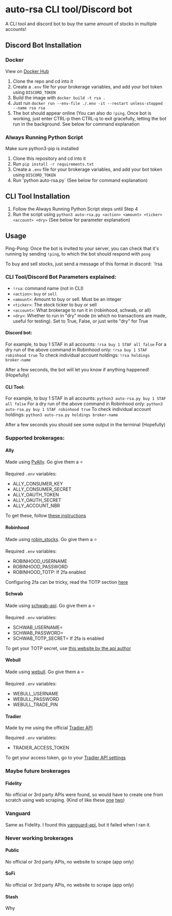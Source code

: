 # auto-rsa CLI tool/Discord bot
A CLI tool and discord bot to buy the same amount of stocks in multiple accounts!

## Discord Bot Installation
### Docker
View on [Docker Hub](https://hub.docker.com/repository/docker/nelsondane/auto-rsa)
1. Clone the repo and cd into it
2. Create a `.env` file for your brokerage variables, and add your bot token using `DISCORD_TOKEN`
3. Build the image with `docker build -t rsa .`
4. Just run `docker run --env-file ./.env -it --restart unless-stopped --name rsa rsa`
5. The bot should appear online (You can also do `!ping`. Once bot is working, just enter CTRL-p then CTRL-q to exit gracefully, letting the bot run in the background. See below for command explanation

### Always Running Python Script
Make sure python3-pip is installed
1. Clone this repository and cd into it
2. Run `pip install -r requirements.txt`
3. Create a `.env` file for your brokerage variables, and add your bot token using `DISCORD_TOKEN`
4. Run 'python auto-rsa.py` (See below for command explanation)

## CLI Tool Installation
1. Follow the Always Running Python Script steps until Step 4
2. Run the script using `python3 auto-rsa.py <action> <amount> <ticker> <account> <dry>` (See below for parameter explanation)

## Usage
Ping-Pong: Once the bot is invited to your server, you can check that it's running by sending `!ping`, to which the bot should respond with `pong`

To buy and sell stocks, just send a message of this format in discord:
`!rsa <action> <amount> <ticker> <account> <dry>

### CLI Tool/Discord Bot Parameters explained:
- `!rsa`: command name (not in CLI)
- `<action>`: `buy` or `sell`
- `<amount>`: Amount to buy or sell. Must be an integer
- `<ticker>`: The stock ticker to buy or sell
- `<account>`: What brokerage to run it in (robinhood, schwab, or all)
- `<dry>`: Whether to run in "dry" mode (in which no transactions are made, useful for testing). Set to True, False, or just write "dry" for True
#### Discord bot:
For example, to buy 1 STAF in all accounts:
`!rsa buy 1 STAF all false`
For a dry run of the above command in Robinhood only:
`!rsa buy 1 STAF robinhood true`
To check individual account holdings:
`!rsa holdings broker-name`

After a few seconds, the bot will let you know if anything happened! (Hopefully)

#### CLI Tool:
For example, to buy 1 STAF in all accounts:
`python3 auto-rsa.py buy 1 STAF all false`
For a dry run of the above command in Robinhood only:
`python3 auto-rsa.py buy 1 STAF robinhood true`
To check individual account holdings:
`python3 auto-rsa.py holdings broker-name`

After a few seconds you should see some output in the terminal (Hopefully)


### Supported brokerages:
#### Ally
Made using [PyAlly](https://github.com/alienbrett/PyAlly). Go give them a ⭐

Required `.env` variables:
- ALLY_CONSUMER_KEY
- ALLY_CONSUMER_SECRET
- ALLY_OAUTH_TOKEN
- ALLY_OAUTH_SECRET
- ALLY_ACCOUNT_NBR

To get these, follow [these instructions](https://alienbrett.github.io/PyAlly/installing.html#get-the-library)
#### Robinhood
Made using [robin_stocks](https://github.com/jmfernandes/robin_stocks). Go give them a ⭐

Required `.env` variables:
- ROBINHOOD_USERNAME
- ROBINHOOD_PASSWORD
- ROBINHOOD_TOTP: If 2fa enabled

Configuring 2fa can be tricky, read the TOTP section [here](https://github.com/jmfernandes/robin_stocks/blob/master/Robinhood.rst)
#### Schwab
Made using [schwab-api](https://github.com/itsjafer/schwab-api). Go give them a ⭐

Required `.env` variables:
- SCHWAB_USERNAME=
- SCHWAB_PASSWORD=
- SCHWAB_TOTP_SECRET= If 2fa is enabled

To get your TOTP secret, use [this website by the api author](https://itsjafer.com/#/schwab)
#### Webull
Made using [webull](https://github.com/tedchou12/webull). Go give them a ⭐

Required `.env` variables:
- WEBULL_USERNAME
- WEBULL_PASSWORD
- WEBULL_TRADE_PIN

#### Tradier
Made by me using the official [Tradier API](https://documentation.tradier.com/brokerage-api/trading/getting-started)

Required `.env` variables:
- TRADIER_ACCESS_TOKEN

To get your access token, go to your [Tradier API settings](https://dash.tradier.com/settings/api)
### Maybe future brokerages
#### Fidelity
No official or 3rd party APIs were found, so would have to create one from scratch using web scraping. (Kind of like these [one](https://www.youtube.com/watch?v=PrSgKllqquA) [two](https://www.youtube.com/watch?v=CF5ItVde4lc&t=315s))
### Vanguard
Same as Fidelity. I found this [vanguard-api](https://github.com/rikonor/vanguard-api), but it failed when I ran it.

### Never working brokerages
#### Public
No official or 3rd party APIs, no website to scrape (app only)
#### SoFi
No official or 3rd party APIs, no website to scrape (app only)
#### Stash
Why
